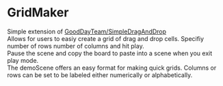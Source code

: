# GridMaker
Simple extension of [GoodDayTeam/SimpleDragAndDrop](https://github.com/GoodDayTeam/SimpleDragAndDrop)
<br>
Allows for users to easiy create a grid of drag and drop cells. 
Specifiy number of rows number of columns and hit play.
<br>
Pause the scene and copy the board to paste into a scene when you exit play mode.
<br>
The demoScene offers an easy format for making quick grids. Columns or rows can be set to be labeled either numerically or alphabetically.
